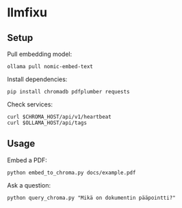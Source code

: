 # llmfixu

## Setup

Pull embedding model:

```
ollama pull nomic-embed-text
```

Install dependencies:

```
pip install chromadb pdfplumber requests
```

Check services:

```
curl $CHROMA_HOST/api/v1/heartbeat
curl $OLLAMA_HOST/api/tags
```

## Usage

Embed a PDF:

```
python embed_to_chroma.py docs/example.pdf
```

Ask a question:

```
python query_chroma.py "Mikä on dokumentin pääpointti?"
```

